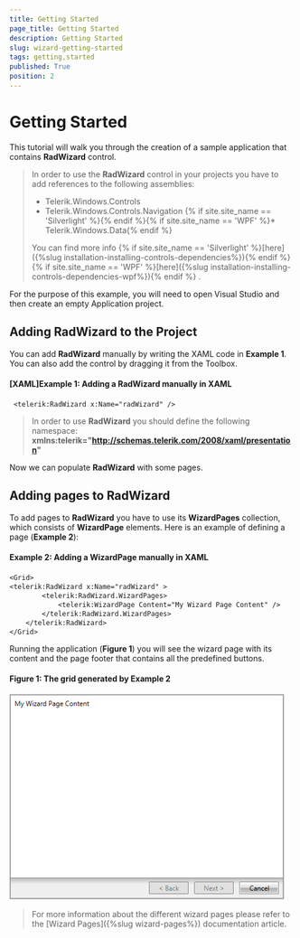 ```yaml
---
title: Getting Started
page_title: Getting Started
description: Getting Started
slug: wizard-getting-started
tags: getting,started
published: True
position: 2
---
```


# Getting Started

This tutorial will walk you through the creation of a sample application that contains __RadWizard__ control.

>In order to use the __RadWizard__ control in your projects you have to add references to the following assemblies:
>* Telerik.Windows.Controls
>*	Telerik.Windows.Controls.Navigation
>{% if site.site_name == 'Silverlight' %}{% endif %}{% if site.site_name == 'WPF' %}*	Telerik.Windows.Data{% endif %} 
>
>You can find more info {% if site.site_name == 'Silverlight' %}[here]({%slug installation-installing-controls-dependencies%}){% endif %}{% if site.site_name == 'WPF' %}[here]({%slug installation-installing-controls-dependencies-wpf%}){% endif %}  .

For the purpose of this example, you will need to open Visual Studio and then create an empty Application project.

## Adding RadWizard to the Project
You can add __RadWizard__ manually by writing the XAML code in __Example 1__. You can also add the control by dragging it from the Toolbox. 

#### __[XAML]Example 1: Adding a RadWizard manually in XAML__

	 <telerik:RadWizard x:Name="radWizard" />

>In order to use __RadWizard__ you should define the following namespace:
__xmlns:telerik="http://schemas.telerik.com/2008/xaml/presentation"__
 
Now we can populate __RadWizard__ with some pages.
## Adding pages to RadWizard
 To add pages to __RadWizard__ you have to use its __WizardPages__ collection, which consists of __WizardPage__ elements. Here is an example of defining a page (__Example 2__): 

#### __Example 2: Adding a WizardPage manually in XAML__
 
	<Grid>
	<telerik:RadWizard x:Name="radWizard" >
			<telerik:RadWizard.WizardPages>
				<telerik:WizardPage Content="My Wizard Page Content" />
			</telerik:RadWizard.WizardPages>			
		</telerik:RadWizard>
	</Grid>


Running the application (__Figure 1__) you will see the wizard page with its content and the page footer that contains all the predefined buttons.

#### __Figure 1: The grid generated by Example 2__
 
![](images/GettingStarted-WizardPage.png)
>For more information about the different wizard pages please refer to the [Wizard Pages]({%slug wizard-pages%}) documentation article.
